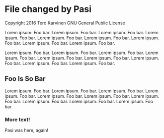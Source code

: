 # File changed by Pasi

Copyright 2016 Tero Karvinen
GNU General Public License

Lorem ipsum. Foo bar. Lorem ipsum. Foo bar. Lorem ipsum. Foo bar. 
Lorem ipsum. Foo bar. Lorem ipsum. Foo bar. Lorem ipsum. Foo bar. 
Lorem ipsum. Foo bar. Lorem ipsum. Foo bar. Lorem ipsum. Foo bar. 

Lorem ipsum. Foo bar. Lorem ipsum. Foo bar. Lorem ipsum. Foo bar. Lorem ipsum. Foo bar. 
Lorem ipsum. Foo bar. Lorem ipsum. Foo bar. Lorem ipsum. Foo bar. 
Lorem ipsum. Foo bar. Lorem ipsum. Foo bar. 

## Foo Is So Bar

Lorem ipsum. Foo bar. Lorem ipsum. Foo bar. Lorem ipsum. Foo bar. 
Lorem ipsum. Foo bar. Lorem ipsum. Foo bar. Lorem ipsum. Foo bar. Lorem ipsum. Foo bar. 
Lorem ipsum. Foo bar. Lorem ipsum. Foo bar. Lorem ipsum. Foo bar. 

### More text!

Pasi was here, again!
